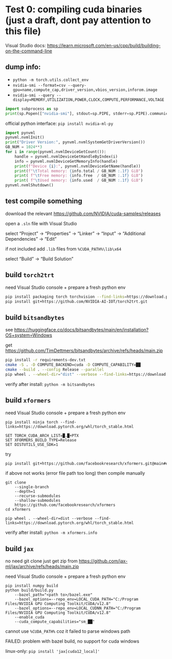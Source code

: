 # Test 0: compiling cuda binaries<br />(just a draft, dont pay attention to this file)

Visual Studio docs: https://learn.microsoft.com/en-us/cpp/build/building-on-the-command-line

## dump info:

- `python -m torch.utils.collect_env`
- `nvidia-smi --format=csv --query-gpu=name,compute_cap,driver_version,vbios_version,inforom.image`
- `nvidia-smi --query --display=MEMORY,UTILIZATION,POWER,CLOCK,COMPUTE,PERFORMANCE,VOLTAGE`

```python
import subprocess as sp
print(sp.Popen(["nvidia-smi"], stdout=sp.PIPE, stderr=sp.PIPE).communicate()[0].split(b" "*48)[0].decode("utf-8"))
```
official python interface: `pip install nvidia-ml-py`
```python
import pynvml
pynvml.nvmlInit()
print("Driver Version:", pynvml.nvmlSystemGetDriverVersion())
GB_NUM = 1024**3
for i in range(pynvml.nvmlDeviceGetCount()):
	handle = pynvml.nvmlDeviceGetHandleByIndex(i)
	info = pynvml.nvmlDeviceGetMemoryInfo(handle)
	print(f"Device {i}:", pynvml.nvmlDeviceGetName(handle))
	print(f"\tTotal memory: {info.total / GB_NUM :.1f} GiB")
	print( f"\tFree memory: {info.free  / GB_NUM :.1f} GiB")
	print( f"\tUsed memory: {info.used  / GB_NUM :.1f} GiB")
pynvml.nvmlShutdown()
```

## test compile something

download the relevant https://github.com/NVIDIA/cuda-samples/releases

open a  `.sln` file with Visual Studio

select “Project” → “Properties” → “Linker” → “Input” → “Additional Dependencies” → “Edit”

if not included add `.lib` files from `%CUDA_PATH%\lib\x64`

select “Build” → “Build Solution”

## build `torch2trt`

need Visual Studio console + prepare a fresh python env
```bash
pip install packaging torch torchvision --find-links=https://download.pytorch.org/whl/torch_stable.html
pip install git+https://github.com/NVIDIA-AI-IOT/torch2trt.git
```

## build `bitsandbytes`

see https://huggingface.co/docs/bitsandbytes/main/en/installation?OS+system=Windows

get https://github.com/TimDettmers/bitsandbytes/archive/refs/heads/main.zip
```bash
pip install -r requirements-dev.txt
cmake -S . -D COMPUTE_BACKEND=cuda -D COMPUTE_CAPABILITY=██
cmake --build . --config Release --parallel
pip wheel . --wheel-dir="dist" --verbose --find-links=https://download.pytorch.org/whl/torch_stable.html
```
verify after install: `python -m bitsandbytes`

## build `xformers`

need Visual Studio console + prepare a fresh python env
```batchfile
pip install ninja torch --find-links=https://download.pytorch.org/whl/torch_stable.html

SET TORCH_CUDA_ARCH_LIST=█.█+PTX
SET XFORMERS_BUILD_TYPE=Release
SET DISTUTILS_USE_SDK=1
```
try
```bash
pip install git+https://github.com/facebookresearch/xformers.git@main#egg=xformers
```
if above not works (error file path too long) then compile manually
```
git clone
	--single-branch
	--depth=1
	--recurse-submodules
	--shallow-submodules
	https://github.com/facebookresearch/xformers
cd xformers

pip wheel . --wheel-dir=dist --verbose --find-links=https://download.pytorch.org/whl/torch_stable.html
```
verify after install: `python -m xformers.info`

## build `jax`

no need git clone just get zip from https://github.com/jax-ml/jax/archive/refs/heads/main.zip

need Visual Studio console + prepare a fresh python env
```
pip install numpy build
python build/build.py
	--bazel_path="<path to>/bazel.exe"
	--bazel_options=--repo_env=LOCAL_CUDA_PATH="C:/Program Files/NVIDIA GPU Computing Toolkit/CUDA/v12.8"
	--bazel_options=--repo_env=LOCAL_CUDNN_PATH="C:/Program Files/NVIDIA GPU Computing Toolkit/CUDA/v12.8"
	--enable_cuda
	--cuda_compute_capabilities="sm_██"
```
cannot use `%CUDA_PATH%` coz it failed to parse windows path

FAILED: problem with bazel build, no support for cuda windows

linux-only: `pip install 'jax[cuda12_local]'`
